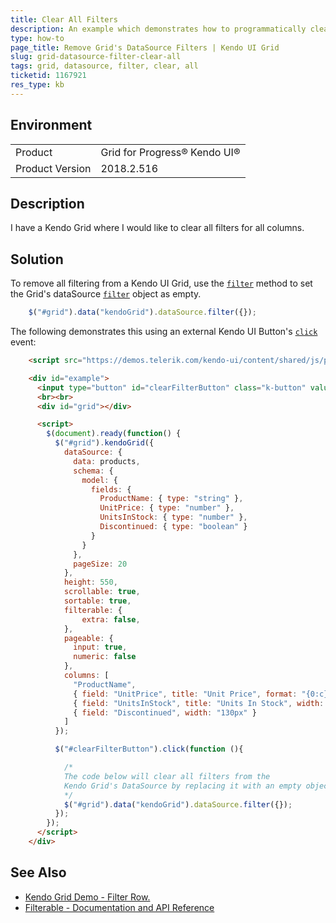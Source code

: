 ```yaml
---
title: Clear All Filters
description: An example which demonstrates how to programmatically clear all applied filters in a Kendo Grid
type: how-to
page_title: Remove Grid's DataSource Filters | Kendo UI Grid
slug: grid-datasource-filter-clear-all
tags: grid, datasource, filter, clear, all
ticketid: 1167921
res_type: kb
---
```


## Environment
<table>
 <tr>
  <td>Product</td>
  <td>Grid for Progress® Kendo UI®</td>
 </tr>
 <tr>
  <td>Product Version</td>
  <td>2018.2.516</td>
 </tr>
</table>

## Description

I have a Kendo Grid where I would like to clear all filters for all columns.      

## Solution

To remove all filtering from a Kendo UI Grid, use the [`filter`](https://docs.telerik.com/kendo-ui/api/javascript/data/datasource/methods/filter) method to set the Grid's dataSource [`filter`](https://docs.telerik.com/kendo-ui/api/javascript/data/datasource/configuration/filter) object as empty. 
```js
    $("#grid").data("kendoGrid").dataSource.filter({});
```

The following demonstrates this using an external Kendo UI Button's [`click`](https://docs.telerik.com/kendo-ui/api/javascript/ui/button/events/click) event:

```html
    <script src="https://demos.telerik.com/kendo-ui/content/shared/js/products.js"></script>

    <div id="example">
      <input type="button" id="clearFilterButton" class="k-button" value="Clear Filter" />
      <br><br>
      <div id="grid"></div>

      <script>
        $(document).ready(function() {
          $("#grid").kendoGrid({
            dataSource: {
              data: products,
              schema: {
                model: {
                  fields: {
                    ProductName: { type: "string" },
                    UnitPrice: { type: "number" },
                    UnitsInStock: { type: "number" },
                    Discontinued: { type: "boolean" }
                  }
                }
              },
              pageSize: 20
            },
            height: 550,
            scrollable: true,
            sortable: true,
            filterable: {
            	extra: false,
            },
            pageable: {
              input: true,
              numeric: false
            },
            columns: [
              "ProductName",
              { field: "UnitPrice", title: "Unit Price", format: "{0:c}", width: "130px" },
              { field: "UnitsInStock", title: "Units In Stock", width: "130px" },
              { field: "Discontinued", width: "130px" }
            ]
          });

          $("#clearFilterButton").click(function (){

            /*
            The code below will clear all filters from the
            Kendo Grid's DataSource by replacing it with an empty object.
            */
            $("#grid").data("kendoGrid").dataSource.filter({});
          });
        });
      </script>
    </div>
```

## See Also

* [Kendo Grid Demo - Filter Row.](https://demos.telerik.com/kendo-ui/grid/filter-row)
* [Filterable - Documentation and API Reference](https://docs.telerik.com/kendo-ui/api/javascript/ui/grid/configuration/filterable)
